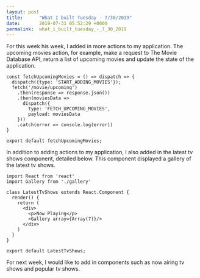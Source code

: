 ```yaml
---
layout: post
title:      "What I built Tuesday - 7/30/2019"
date:       2019-07-31 05:52:29 +0000
permalink:  what_i_built_tuesday_-_7_30_2019
---
```



For this week his week, I added in more actions to my application. The upcoming movies action, for example, make a request to The Movie Database API, return a list of upcoming movies and update the state of the application.

```
const fetchUpcomingMovies = () => dispatch => {
  dispatch({type: 'START_ADDING_MOVIES'});
  fetch('/movie/upcoming')
    .then(response => response.json())
    .then(moviesData => 
      dispatch({
        type: 'FETCH_UPCOMING_MOVIES',
        payload: moviesData
    }))
    .catch(error => console.log(error))
}

export default fetchUpcomingMovies;
```

In addition to adding actions to my application, I also added in the latest tv shows component, detailed below. This component displayed a gallery of the latest tv shows. 

```
import React from 'react'
import Gallery from './gallery'
 
class LatestTvShows extends React.Component {
  render() {
    return (
      <div>
        <p>Now Playing</p>
        <Gallery array={Array(7)}/>
      </div>
    )
  }
}

export default LatestTvShows;
```

For next week, I would like to add in components such as now airing tv shows and popular tv shows.
